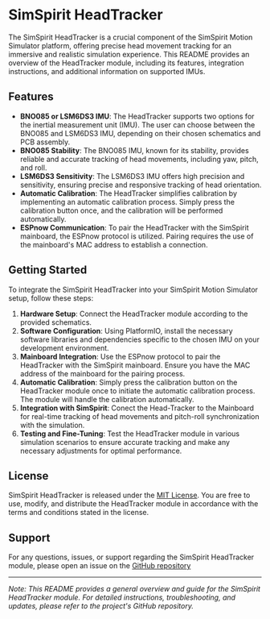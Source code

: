 # SimSpirit HeadTracker

The SimSpirit HeadTracker is a crucial component of the SimSpirit Motion Simulator platform, offering precise head movement tracking for an immersive and realistic simulation experience. This README provides an overview of the HeadTracker module, including its features, integration instructions, and additional information on supported IMUs.

## Features

- **BNO085 or LSM6DS3 IMU**: The HeadTracker supports two options for the inertial measurement unit (IMU). The user can choose between the BNO085 and LSM6DS3 IMU, depending on their chosen schematics and PCB assembly.
- **BNO085 Stability**: The BNO085 IMU, known for its stability, provides reliable and accurate tracking of head movements, including yaw, pitch, and roll.
- **LSM6DS3 Sensitivity**: The LSM6DS3 IMU offers high precision and sensitivity, ensuring precise and responsive tracking of head orientation.
- **Automatic Calibration**: The HeadTracker simplifies calibration by implementing an automatic calibration process. Simply press the calibration button once, and the calibration will be performed automatically.
- **ESPnow Communication**: To pair the HeadTracker with the SimSpirit mainboard, the ESPnow protocol is utilized. Pairing requires the use of the mainboard's MAC address to establish a connection.

## Getting Started

To integrate the SimSpirit HeadTracker into your SimSpirit Motion Simulator setup, follow these steps:

1. **Hardware Setup**: Connect the HeadTracker module according to the provided schematics.
2. **Software Configuration**: Using PlatformIO, install the necessary software libraries and dependencies specific to the chosen IMU on your development environment.
3. **Mainboard Integration**: Use the ESPnow protocol to pair the HeadTracker with the SimSpirit mainboard. Ensure you have the MAC address of the mainboard for the pairing process.
4. **Automatic Calibration**: Simply press the calibration button on the HeadTracker module once to initiate the automatic calibration process. The module will handle the calibration automatically.
5. **Integration with SimSpirit**: Conect the Head-Tracker to the Mainboard for real-time tracking of head movements and pitch-roll synchronization with the simulation. 
6. **Testing and Fine-Tuning**: Test the HeadTracker module in various simulation scenarios to ensure accurate tracking and make any necessary adjustments for optimal performance.

## License

SimSpirit HeadTracker is released under the [MIT License](https://opensource.org/licenses/MIT). You are free to use, modify, and distribute the HeadTracker module in accordance with the terms and conditions stated in the license.

## Support

For any questions, issues, or support regarding the SimSpirit HeadTracker module, please open an issue on the [GitHub repository](https://github.com/jpdigitalman/SimSpirit-Motion-Simulator-Platform)

---

*Note: This README provides a general overview and guide for the SimSpirit HeadTracker module. For detailed instructions, troubleshooting, and updates, please refer to the project's GitHub repository.*
